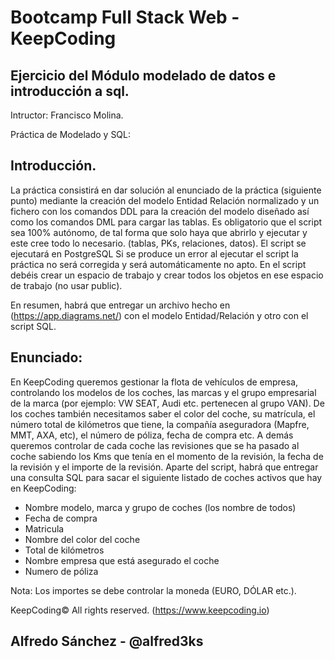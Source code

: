 # Bootcamp Full Stack Web - KeepCoding
## Ejercicio del Módulo modelado de datos e introducción a sql.

Intructor: Francisco Molina.

Práctica de Modelado y SQL:
## Introducción.

La práctica consistirá en dar solución al enunciado de la práctica (siguiente punto) mediante la  creación  del  modelo  Entidad  Relación  normalizado  y  un  fichero  con  los  comandos  DDL para la creación del modelo diseñado así como los comandos DML para cargar las tablas.
Es  obligatorio  que  el  script  sea  100%  autónomo,  de  tal  forma  que  solo  haya  que  abrirlo  y ejecutar y este cree todo lo necesario. (tablas, PKs, relaciones, datos). El script se ejecutará en PostgreSQL Si se produce un error al ejecutar el script la práctica no será corregida y será automáticamente no apto. En el script debéis crear un espacio de trabajo y crear todos los objetos en ese espacio de trabajo (no usar public).

En resumen, habrá que entregar un archivo hecho en (https://app.diagrams.net/) con el modelo Entidad/Relación y otro con el script SQL.

## Enunciado:

En KeepCoding queremos gestionar la flota de vehículos de empresa, controlando los modelos de los coches, las marcas y el grupo empresarial de la marca (por ejemplo: VW SEAT, Audi etc. pertenecen al grupo VAN). De los coches también necesitamos saber el color del coche, su matrícula, el número total de kilómetros que tiene, la compañía aseguradora (Mapfre, MMT, AXA, etc), el número de póliza, fecha de compra etc.
A demás queremos controlar de cada coche las revisiones que se ha pasado al coche sabiendo los Kms que tenía en el momento de la revisión, la fecha de la revisión y el importe de la revisión.
Aparte del script, habrá que entregar una consulta SQL para sacar el siguiente listado de coches activos que hay en KeepCoding:

- Nombre modelo, marca y grupo de coches (los nombre de todos)
- Fecha de compra
- Matricula
- Nombre del color del coche
- Total de kilómetros
- Nombre empresa que está asegurado el coche
- Numero de póliza

Nota: Los importes se debe controlar la moneda (EURO, DÓLAR etc.).

KeepCoding© All rights reserved.
(https://www.keepcoding.io)

## Alfredo Sánchez - @alfred3ks